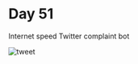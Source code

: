 # Day 51
Internet speed Twitter complaint bot

![tweet](https://user-images.githubusercontent.com/22590804/164429889-fbc5dd71-bada-4282-9be6-10ef655858c5.png)
